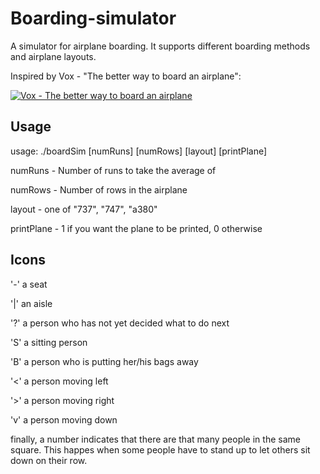 # Boarding-simulator

A simulator for airplane boarding. It supports different boarding methods and airplane layouts.

Inspired by Vox - "The better way to board an airplane": 

[![Vox - The better way to board an airplane](https://img.youtube.com/vi/cMgarcFkXz4/0.jpg)](https://www.youtube.com/watch?v=cMgarcFkXz4)

## Usage
usage: ./boardSim \[numRuns\] \[numRows\] \[layout\] \[printPlane\]

numRuns - Number of runs to take the average of

numRows - Number of rows in the airplane

layout - one of "737", "747", "a380"
  
printPlane - 1 if you want the plane to be printed, 0 otherwise

## Icons

'-' a seat

'|' an aisle

'?' a person who has not yet decided what to do next

'S' a sitting person

'B' a person who is putting her/his bags away

'<' a person moving left

'>' a person moving right

'v' a person moving down

finally, a number indicates that there are that many people in the same square. This happes when some people have to stand up to let others sit down on their row.
